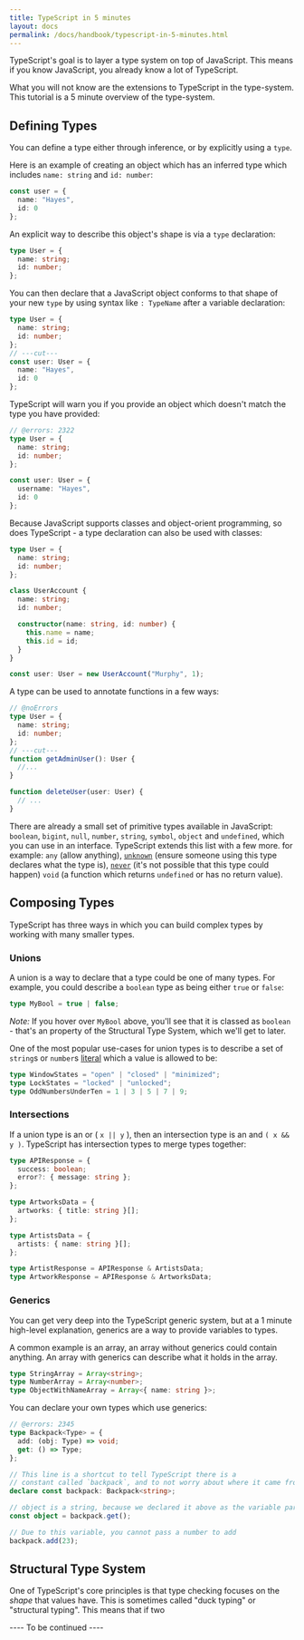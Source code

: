 ```yaml
---
title: TypeScript in 5 minutes
layout: docs
permalink: /docs/handbook/typescript-in-5-minutes.html
---
```


TypeScript's goal is to layer a type system on top of JavaScript.
This means if you know JavaScript, you already know a lot of TypeScript.

What you will not know are the extensions to TypeScript in the type-system.
This tutorial is a 5 minute overview of the type-system.

## Defining Types

You can define a type either through inference, or by explicitly using a `type`.

Here is an example of creating an object which has an inferred type which includes `name: string` and `id: number`:

```ts twoslash
const user = {
  name: "Hayes",
  id: 0
};
```

An explicit way to describe this object's shape is via a `type` declaration:

```ts twoslash
type User = {
  name: string;
  id: number;
};
```

You can then declare that a JavaScript object conforms to that shape of your new `type` by using syntax like `: TypeName` after a variable declaration:

```ts twoslash
type User = {
  name: string;
  id: number;
};
// ---cut---
const user: User = {
  name: "Hayes",
  id: 0
};
```

TypeScript will warn you if you provide an object which doesn't match the type you have provided:

```ts twoslash
// @errors: 2322
type User = {
  name: string;
  id: number;
};

const user: User = {
  username: "Hayes",
  id: 0
};
```

Because JavaScript supports classes and object-orient programming, so does TypeScript - a type declaration can also be used with classes:

```ts twoslash
type User = {
  name: string;
  id: number;
};

class UserAccount {
  name: string;
  id: number;

  constructor(name: string, id: number) {
    this.name = name;
    this.id = id;
  }
}

const user: User = new UserAccount("Murphy", 1);
```

A type can be used to annotate functions in a few ways:

```ts twoslash
// @noErrors
type User = {
  name: string;
  id: number;
};
// ---cut---
function getAdminUser(): User {
  //...
}

function deleteUser(user: User) {
  // ...
}
```

There are already a small set of primitive types available in JavaScript: `boolean`, `bigint`, `null`, `number`, `string`, `symbol`, `object` and `undefined`, which you can use in an interface. TypeScript extends this list with a few more. for example: `any` (allow anything), [`unknown`](/en/play#example/unknown-and-never) (ensure someone using this type declares what the type is), [`never`](/en/play#example/unknown-and-never) (it's not possible that this type could happen) `void` (a function which returns `undefined` or has no return value).

## Composing Types

TypeScript has three ways in which you can build complex types by working with many smaller types.

### Unions

A union is a way to declare that a type could be one of many types. For example, you could describe a `boolean` type as being either `true` or `false`:

```ts twoslash
type MyBool = true | false;
```

_Note:_ If you hover over `MyBool` above, you'll see that it is classed as `boolean` - that's an property of the Structural Type System, which we'll get to later.

One of the most popular use-cases for union types is to describe a set of `string`s or `number`s [literal](/handbook/literal-types.html) which a value is allowed to be:

```ts twoslash
type WindowStates = "open" | "closed" | "minimized";
type LockStates = "locked" | "unlocked";
type OddNumbersUnderTen = 1 | 3 | 5 | 7 | 9;
```

### Intersections

If a union type is an or ( `x || y` ), then an intersection type is an and `( x && y )`.
TypeScript has intersection types to merge types together:

```ts twoslash
type APIResponse = {
  success: boolean;
  error?: { message: string };
};

type ArtworksData = {
  artworks: { title: string }[];
};

type ArtistsData = {
  artists: { name: string }[];
};

type ArtistResponse = APIResponse & ArtistsData;
type ArtworkResponse = APIResponse & ArtworksData;
```

### Generics

You can get very deep into the TypeScript generic system, but at a 1 minute high-level explanation, generics are a way to provide variables to types.

A common example is an array, an array without generics could contain anything. An array with generics can describe what it holds in the array.

```ts
type StringArray = Array<string>;
type NumberArray = Array<number>;
type ObjectWithNameArray = Array<{ name: string }>;
```

You can declare your own types which use generics:

```ts twoslash
// @errors: 2345
type Backpack<Type> = {
  add: (obj: Type) => void;
  get: () => Type;
};

// This line is a shortcut to tell TypeScript there is a
// constant called `backpack`, and to not worry about where it came from
declare const backpack: Backpack<string>;

// object is a string, because we declared it above as the variable part of Backpack
const object = backpack.get();

// Due to this variable, you cannot pass a number to add
backpack.add(23);
```

## Structural Type System

One of TypeScript's core principles is that type checking focuses on the _shape_ that values have.
This is sometimes called "duck typing" or "structural typing".
This means that if two

---- To be continued ----
